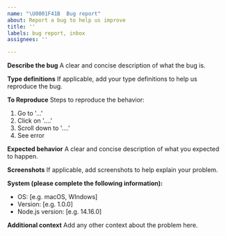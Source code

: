 ```yaml
---
name: "\U0001F41B  Bug report"
about: Report a bug to help us improve
title: ''
labels: bug report, inbox
assignees: ''

---
```


**Describe the bug**
A clear and concise description of what the bug is.

**Type definitions**
If applicable, add your type definitions to help us reproduce the bug.

**To Reproduce**
Steps to reproduce the behavior:
1. Go to '...'
2. Click on '....'
3. Scroll down to '....'
4. See error

**Expected behavior**
A clear and concise description of what you expected to happen.

**Screenshots**
If applicable, add screenshots to help explain your problem.

**System (please complete the following information):**
 - OS: [e.g. macOS, WIndows]
 - Version: [e.g. 1.0.0]
 - Node.js version: [e.g. 14.16.0]

**Additional context**
Add any other context about the problem here.
